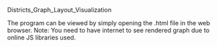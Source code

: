 Districts_Graph_Layout_Visualization

The program can be viewed by simply opening the .html file in the web browser.
Note: You need to have internet to see rendered graph due to online JS libraries used.
